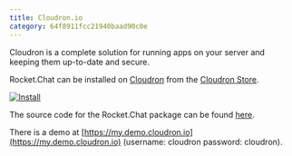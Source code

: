 ```yaml
---
title: Cloudron.io
category: 64f8911fcc21940baad90c0e
---
```



Cloudron is a complete solution for running apps on your server and keeping them up-to-date and secure.

Rocket.Chat can be installed on [Cloudron](https://cloudron.io) from the [Cloudron Store](https://cloudron.io/store/chat.rocket.cloudronapp.html).

[![Install](https://cloudron.io/img/button.svg)](https://cloudron.io/button.html?app=chat.rocket.cloudronapp)

The source code for the Rocket.Chat package can be found [here](https://git.cloudron.io/cloudron/rocketchat-app).

There is a demo at [https://my.demo.cloudron.io](https://my.demo.cloudron.io) (username: cloudron password: cloudron).
